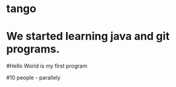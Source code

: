 # tango

# We started learning java and git programs.

#Hello World is my first program

#10 people - parallely
